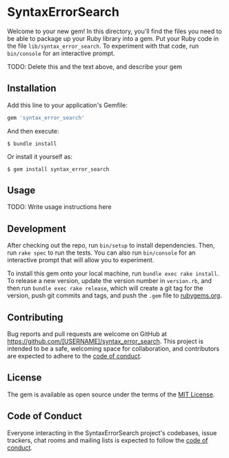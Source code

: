 # SyntaxErrorSearch

Welcome to your new gem! In this directory, you'll find the files you need to be able to package up your Ruby library into a gem. Put your Ruby code in the file `lib/syntax_error_search`. To experiment with that code, run `bin/console` for an interactive prompt.

TODO: Delete this and the text above, and describe your gem

## Installation

Add this line to your application's Gemfile:

```ruby
gem 'syntax_error_search'
```

And then execute:

    $ bundle install

Or install it yourself as:

    $ gem install syntax_error_search

## Usage

TODO: Write usage instructions here

## Development

After checking out the repo, run `bin/setup` to install dependencies. Then, run `rake spec` to run the tests. You can also run `bin/console` for an interactive prompt that will allow you to experiment.

To install this gem onto your local machine, run `bundle exec rake install`. To release a new version, update the version number in `version.rb`, and then run `bundle exec rake release`, which will create a git tag for the version, push git commits and tags, and push the `.gem` file to [rubygems.org](https://rubygems.org).

## Contributing

Bug reports and pull requests are welcome on GitHub at https://github.com/[USERNAME]/syntax_error_search. This project is intended to be a safe, welcoming space for collaboration, and contributors are expected to adhere to the [code of conduct](https://github.com/[USERNAME]/syntax_error_search/blob/master/CODE_OF_CONDUCT.md).


## License

The gem is available as open source under the terms of the [MIT License](https://opensource.org/licenses/MIT).

## Code of Conduct

Everyone interacting in the SyntaxErrorSearch project's codebases, issue trackers, chat rooms and mailing lists is expected to follow the [code of conduct](https://github.com/[USERNAME]/syntax_error_search/blob/master/CODE_OF_CONDUCT.md).
